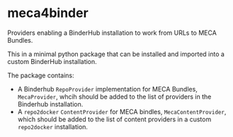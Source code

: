 # meca4binder

Providers enabling a BinderHub installation to work from URLs to MECA Bundles.

This in a minimal python package that can be installed and imported into a custom BinderHub installation.

The package contains:

- A Binderhub `RepoProvider` implementation for MECA Bundles, `MecaProvider`, whcih should be added to the list of providers in the Binderhub installation.
- A `repo2docker` `ContentProvider` for MECA bindles, `MecaContentProvider`, which should be added to the list of content providers in a custom `repo2docker` installation.
